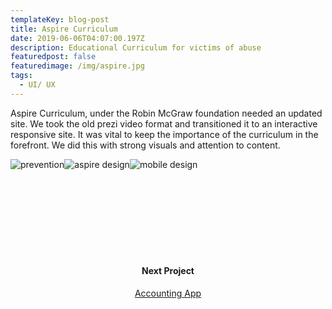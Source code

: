 ```yaml
---
templateKey: blog-post
title: Aspire Curriculum
date: 2019-06-06T04:07:00.197Z
description: Educational Curriculum for victims of abuse
featuredpost: false
featuredimage: /img/aspire.jpg
tags:
  - UI/ UX
---
```

<span>Aspire Curriculum, under the Robin McGraw foundation needed an updated site. We took the old prezi video format and transitioned it to an interactive responsive site. It was vital to keep the importance of the curriculum in the forefront. We did this with strong visuals and attention to content.</span><div style="text-align:center;display: inline-block">
![prevention](/img/aspire1.jpg)![aspire design](/img/aspire3.jpg)![mobile design](/img/aspire4.jpg)
</div>
<div style="padding:120px 0;text-align:center;">
<h4>Next Project</h4>
<a href="/blog/2019-06-26-accounting-app">Accounting App</a>
</div>
